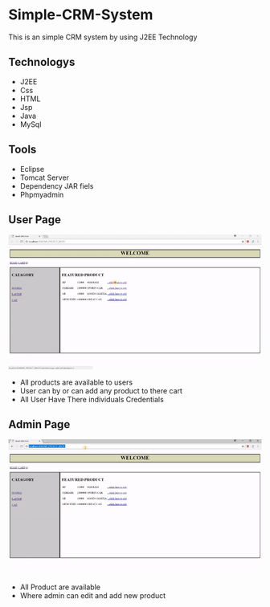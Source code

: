# Simple-CRM-System
This is an simple CRM system by using J2EE Technology

## Technologys 
* J2EE
* Css
* HTML
* Jsp
* Java
* MySql

## Tools
* Eclipse 
* Tomcat Server
* Dependency JAR fiels
* Phpmyadmin

## User Page
![part1](part1.gif)
* All products are available to users 
* User can by or can add any product to there cart
* All User Have There individuals Credentials

## Admin Page
![part2](part2.gif)
* All Product are available 
* Where admin can edit and add new product
